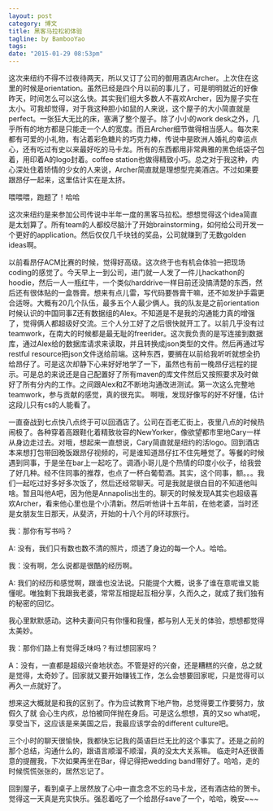 ```yaml
---
layout: post
category: 博文 
title: 黑客马拉松初体验
tagline: by BambooYao
tags: 
date: "2015-01-29 08:53pm"
---
```


这次来纽约不得不过夜待两天，所以又订了公司的御用酒店Archer。上次住在这里的时候是orientation。虽然已经是四个月以前的事儿了，可是明明就近的好像昨天，时间怎么可以这么快。其实我们组大多数人不喜欢Archer，因为屋子实在太小。可我却觉得，对于我这种胆小如鼠的人来说，这个屋子的大小简直就是perfect。一张狂大无比的床，塞满了整个屋子。除了小小的work desk之外，几乎所有的地方都是只能走一个人的宽度。而且Archer细节做得相当感人。每次来都有可爱的小礼物，有沾着彩色糖片的巧克力棒，传说中是欧洲人婚礼的幸运点心，还有吃过有史以来最好吃的马卡龙。所有的东西都用非常典雅的黑色纸袋子包着，用印着A的logo封着。coffee station也做得精致小巧。总之对于我这种，内心深处住着矫情的少女的人来说，Archer简直就是理想型完美酒店。不过如果要跟昂仔一起来，这里估计实在是太挤。

喂喂喂，跑题了！哈哈

这次来纽约是来参加公司传说中半年一度的黑客马拉松。想想觉得这个idea简直是太划算了。所有team的人都绞尽脑汁了开始brainstorming，如何给公司开发一个更好的application。然后仅仅几千块钱的奖品，公司就赚到了无数golden ideas啊。

以前看昂仔ACM比赛的时候，觉得好高级。这次终于也有机会体验一把现场coding的感觉了。今天早上一到公司，进门就一人发了一件儿hackathon的hoodie，然后一人一瓶红牛，一个类似harddrive一样目前还没搞清楚的东西，然后还有很体贴的一盒唇膏。想来有点儿雷，写代码要唇膏干嘛，还不如发护手霜更合适呀。大概有20几个队伍，最多五个人最少俩人。我的队友是之前orientation时候认识的中国同事Z还有数据组的Alex。不知道是不是我的沟通能力真的增强了，觉得俩人都超级好交流。三个人分工好了之后很快就开工了。以前几乎没有过teamwork，在南大的时候都是最无耻的freerider。这次我负责的是写连接到数据库，通过Alex给的数据库请求来读取，并且转换成json类型的文件。然后再通过写restful resource把json文件送给前端。这种东西，要搁在以前给我听听就想全扔给昂仔了。可是这次却静下心来好好地学了一下，虽然也有前一晚昂仔远程的提示。可是总的来说还是自己配置好了所有maven的库文件然后又按照要求及时做好了所有分内的工作。之间跟Alex和Z不断地沟通改进测试。第一次这么完整地teamwork，参与贡献的感觉，真的很充实。 啊哦，发现好像写的好不好懂，估计这段儿只有cs的人能看了。

一直奋战到七点快八点终于可以回酒店了。公司在百老汇街上，夜里八点的时候热闹极了。各种穿着高跟鞋化着精致妆容的NewYorker，像欲望都市里地Cary一样从身边走过去。对哦，想起来一直想说，Cary简直就是纽约的活logo。回到酒店本来想打包带回晚饭跟昂仔视频的，可是谁知道昂仔扛不住先睡觉了。等餐的时候遇到同事，于是坐在bar上一起吃了。调酒小哥儿是个热情的印度小伙子，给我尝了好几种。经不住同事的推荐，也点了一杯白葡萄酒。其实，这个同事，额。。。我们一起吃过好多好多次饭了，然后还经常聊天。可是我就是很白目的不知道他叫啥。暂且叫他A吧，因为他是Annapolis出生的。聊天的时候发现A其实也超级喜欢Archer，看来他心里也是个小清新。然后听他讲十五年前，在他老婆，当时还是女朋友生日那天，从斐济，开始的十八个月的环球旅行。

我：那你有写书吗？

A: 没有，我们只有数也数不清的照片，烦透了身边的每一个人。哈哈。

我：没有啊，怎么说都是很酷的经历啊。

A: 我们的经历和感觉啊，跟谁也没法说。只能提个大概，说多了谁在意呢谁又能懂呢。唯独剩下我跟我老婆，常常互相提起互相分享，久而久之，就成了我们独有的秘密的回忆。

我心里默默感动。这种夫妻间只有你懂和我懂，都与别人无关的体验，想想都觉得太美妙。

我：那你们路上有觉得乏味吗？有过想回家吗？

A：没有，一直都是超级兴奋地状态。不管是好的兴奋，还是糟糕的兴奋，总之就是觉得，太奇妙了。回家就又要开始赚钱工作，怎么会想要回家呢，只是觉得可以再久一点就好了。

想来这大概就是和我的区别了。作为应试教育下地产物，总觉得要工作要努力，放假久了就
会心生内疚，总怕被同伴抛在身后。可是这么想想，真的又so what呢，享受当下，这应该是来美国之后，我最应该学会的different culture吧。

三个小时的聊天很愉快，我都快忘记我的英语巨烂无比的这个事实了。还是之前的那个总结，沟通什么的，跟语言顺溜不顺溜，真的没太大关系嘛。
临走时A还很善意的提醒我，下次如果再坐在Bar，得记得把wedding band带好了。哈哈，走的时候慌慌张张的，居然忘记了。

回到屋子，看到桌子上居然放了心中一直念念不忘的马卡龙，还有酒店给的贺卡。觉得这一天真是充实快乐。强忍着吃了一个给昂仔save了一个，哈哈，晚安~~~



